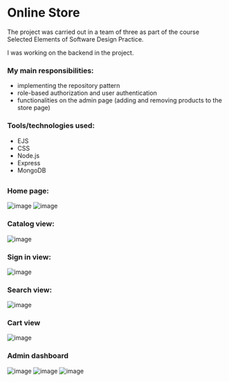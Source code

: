 # Online Store
 The project was carried out in a team of three as part of the course Selected Elements of Software Design Practice.
 
 I was working on the backend in the project.

### My main responsibilities:
 - implementing the repository pattern 
 - role-based authorization and user authentication
 - functionalities on the admin page (adding and removing products to the store page)
 
 ### Tools/technologies used:
 - EJS
 - CSS
 - Node.js
 - Express
 - MongoDB

## 
### Home page:
![image](https://github.com/julgitt/Online-Store/assets/95649808/bc36232d-c583-4c3f-ab0c-bacf69ed59ed)
![image](https://github.com/julgitt/Online-Store/assets/95649808/85c1b4e3-a992-4627-9a42-80de625ee966)
### Catalog view:
![image](https://github.com/julgitt/Online-Store/assets/95649808/14f2bcac-6062-4a59-988b-7c49be2093db)
### Sign in view:
![image](https://github.com/julgitt/Online-Store/assets/95649808/fa3cbe19-8f63-4102-9932-2bd26b6a4cb7)
### Search view:
![image](https://github.com/julgitt/Online-Store/assets/95649808/2837e491-6d28-42d1-b3ba-3aec909d5d74)
### Cart view
![image](https://github.com/julgitt/Online-Store/assets/95649808/e5041ca2-580a-4c2b-b38f-a9e30f5aa2d7)
### Admin dashboard
![image](https://github.com/julgitt/Online-Store/assets/95649808/3d1cb60c-107d-4f77-bb64-48542f2afd01)
![image](https://github.com/julgitt/Online-Store/assets/95649808/0f39e640-1f0d-4844-9f56-f021c32097fe)
![image](https://github.com/julgitt/Online-Store/assets/95649808/d80ad526-56d0-4b7c-b7d1-9827608c9db6)
